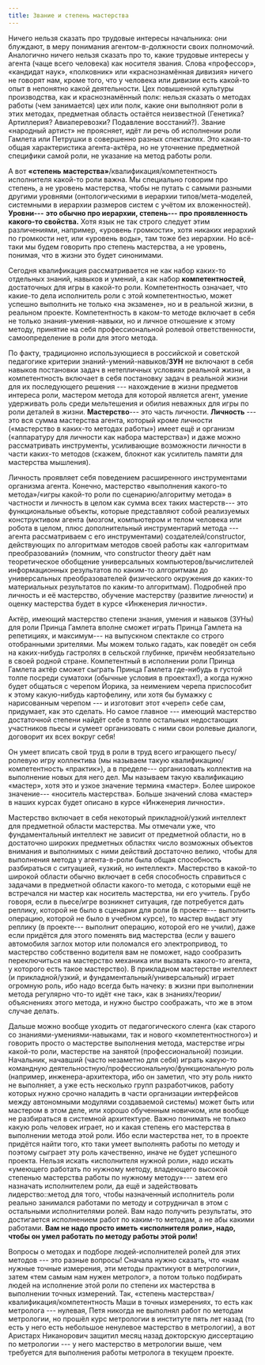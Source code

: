 ```yaml
---
title: Звание и степень мастерства
---
```


Ничего нельзя сказать про трудовые интересы начальника: они блуждают, в
меру понимания агентом-в-должности своих полномочий. Аналогично ничего
нельзя сказать про то, какие трудовые интересы у агента (чаще всего
человека) как носителя звания. Слова «профессор», «кандидат наук»,
«полковник» или «краснознамённая дивизия» ничего не говорят нам, кроме
того, что у человека или дивизии есть какой-то опыт в непонятно какой
деятельности. Цех повышенной культуры производства, как и
краснознамённый полк: нельзя сказать о методах работы (чем занимается)
цех или полк, какие они выполняют роли в этих методах, предметная
область остаётся неизвестной (Генетика? Артиллерия? Авиаперевозки?
Подавление восстаний?). Звание «народный артист» не проясняет, идёт ли
речь об исполнении роли Гамлета или Петрушки в совершенно разных
спектаклях. Это какая-то общая характеристика агента-актёра, но не
уточнение предметной специфики самой роли, не указание на метод работы
роли.

А вот **«степень** **мастерства»**/квалификация/компетентность
исполнителя какой-то роли важна. Мы специально говорим про степень, а не
уровень мастерства, чтобы не путать с самыми разными другими уровнями
(онтологическими в иерархии типов/мета-моделей, системными в иерархии
размеров систем с учётом их вложенностей). **Уровни---** **это обычно
про иерархии, степень---** **про проявленность какого-то свойства.**
Хотя язык не так строго следует этим различениями, например, «уровень
громкости», хотя никаких иерархий по громкости нет, или «уровень воды»,
там тоже без иерархии. Но всё-таки мы будем говорить про степень
мастерства, а не уровень, понимая, что в жизни это будет синонимами.

Сегодня квалификация рассматривается не как набор каких-то отдельных
знаний, навыков и умений, а как набор **компетентностей**, достаточных
для игры в какой-то роли. Компетентность означает, что какие-то дела
исполнитель роли с этой компетентностью, может успешно выполнить не
только «на экзамене», но и в реальной жизни, в реальном проекте.
Компетентность в каком-то методе включает в себя не только
знания-умения-навыки, но и личное отношение к этому методу, принятие на
себя профессиональной ролевой ответственности, самоопределение в роли
для этого метода.

По факту, традиционно использующиеся в российской и советской педагогике
критерии знаний-умений-навыков/**ЗУН** не включают в себя навыков
постановки задач в нетепличных условиях реальной жизни, а компетентность
включает в себя постановку задач в реальной жизни для их последующего
решения --- нахождение в жизни предметов интереса роли, мастером метода
для которой является агент, умение удерживать роль среди мельтешения и
обилия неважных для игры по роли деталей в жизни. **Мастерство**--- это
часть личности. **Личность** --- это вся сумма мастерства агента,
который кроме личности («мастерство в каких-то методах работы») имеет
ещё и организм («аппаратуру для личности как набора мастерства») и даже
можно рассматривать инструменты, усиливающие возможности личности в
части каких-то методов (скажем, блокнот как усилитель памяти для
мастерства мышления).

Личность проявляет себя поведением расширенного инструментами организма
агента. Конечно, мастерство «выполнения какого-то метода»/«игры какой-то
роли по сценарию/алгоритму метода» в частности и личность в целом как
сумма всех таких мастерств--- это функциональные объекты, которые
представляют собой реализуемых конструктивом агента (мозгом, компьютером
и телом человека или робота в целом, плюс дополнительный инструментарий
метода --- агента рассматриваем с его инструментами)
создателей/constructor, действующих по алгоритмам методов своей работы
как «алгоритмам преобразований» (помним, что constructor theory даёт нам
теоретическое обобщение универсальных компьютеров/вычислителей
информационных результатов по каким-то алгоритмам до универсальных
преобразователей физического окружения до каких-то материальных
результатов по каким-то алгоритмам). Подробней про личность и её
мастерство, обучение мастерству (развитие личности) и оценку мастерства
будет в курсе «Инженерия личности».

Актёр, имеющий мастерство степени знания, умения и навыков (ЗУНы) для
роли Принца Гамлета вполне сможет играть Принца Гамлета на репетициях, и
максимум--- на выпускном спектакле со строго отобранными зрителями. Мы
можем только гадать, как поведёт он себя на каких-нибудь гастролях в
сельской глубинке, причём необязательно в своей родной стране.
Компетентный в исполнении роли Принца Гамлета актёр сможет сыграть
Принца Гамлета где-нибудь в густой толпе посреди суматохи (обычные
условия в проектах!), а когда нужно будет общаться с черепом Йорика, за
неимением черепа приспособит к этому какую-нибудь картофелину, или хотя
бы бумажку с нарисованным черепом --- и изготовит этот «череп» себе сам,
придумает, как это сделать. Но самое главное --- имеющий мастерство
достаточной степени найдёт себе в толпе остальных недостающих участников
пьесы и сумеет организовать с ними свои ролевые диалоги, договорит их
всех вокруг себя!

Он умеет вписать свой труд в роли в труд всего играющего пьесу/ролевую
игру коллектива (мы называем такую квалификацию/компетентность
«практик»), а в пределе--- организовать коллектив на выполнение новых
для него дел. Мы называем такую квалификацию «мастер», хотя это и узкое
значение термина «мастер». Более широкое значение--- «носитель
мастерства». Больше значений слова «мастер» в наших курсах будет описано
в курсе «Инженерия личности».

Мастерство включает в себя некоторый прикладной/узкий интеллект для
предметной области мастерства. Мы отмечали уже, что фундаментальный
интеллект не зависит от предметной области, но в достаточно широких
предметных областях число возможных объектов внимания и выполнимых с
ними действий достаточно велико, чтобы для выполнения метода у
агента-в-роли была общая способность разбираться с ситуацией, «узкий, но
интеллект». Мастерство в какой-то широкой области обычно включает в себя
способность справиться с задачами в предметной области какого-то метода,
с которыми ещё не встречался ни мастер как носитель мастерства, ни его
учитель. Грубо говоря, если в пьесе/игре возникнет ситуация, где
потребуется дать реплику, которой не было в сценарии для роли (в
проекте--- выполнить операцию, которой не было в учебном курсе), то
мастер выдаст эту реплику (в проекте--- выполнит операцию, которой его
не учили), даже если придётся для этого поменять вид мастерства (если у
вашего автомобиля заглох мотор или поломался его электропривод, то
мастерство собственно водителя вам не поможет, надо сообразить
переключиться на мастерство механика или вызвать какого-то агента, у
которого есть такое мастерство). В прикладном мастерстве интеллект (и
прикладной/узкий, и фундаментальный/универсальный) играет огромную роль,
ибо надо всегда быть начеку: в жизни при выполнении метода регулярно
что-то идёт «не так», как в знаниях/теории/объяснениях этого метода, и
нужно быстро соображать, что же в этом случае делать.

Дальше можно вообще уходить от педагогического сленга (как старого со
знаниями-умениями-навыками, так и нового «компетентностного») и говорить
просто о мастерстве выполнения метода, мастерстве игры какой-то роли,
мастерстве на занятой (профессиональной) позиции. Начальник, начавший
(часто незаметно для себя) играть какую-то командную
деятельностную/профессиональную/функциональную роль (например,
инженера-архитектора, ибо он заметил, что эту роль никто не выполняет, а
уже есть несколько групп разработчиков, работу которых нужно срочно
наладить в части организации интерфейсов между автономными модулями
создаваемой системы) может быть или мастером в этом деле, или хорошо
обученным новичком, или вообще не разбираться в системной архитектуре.
Важно понимать не только какую роль человек играет, но и какая степень
его мастерства в выполнении метода этой роли. Ибо если мастерства нет,
то в проекте придётся найти того, кто таки умеет выполнять работы по
методу и поэтому сыграет эту роль качественно, иначе не будет успешного
проекта. Нельзя искать «исполнителя нужной роли», надо искать «умеющего
работать по нужному методу, владеющего высокой степенью мастерства
работы по нужному методу»--- затем его назначать исполнителем роли, да
ещё и задействовать лидерство::метод для того, чтобы назначенный
исполнитель роли реально занимался работами по методу и сотрудничал в
этом с остальными исполнителями ролей. Вам надо получить результаты, это
достигается исполнением работ по каким-то методам, а не абы какими
работами. **Вам не надо просто иметь «исполнителя роли», надо, чтобы он
умел работать по методу работы этой роли!**

Вопросы о методах и подборе людей-исполнителей ролей для этих
методов --- это разные вопросы! Сначала нужно сказать, что «нам нужные
точные измерения, эти методы практикуют в метрологии», затем «тем самым
нам нужен метролог», а потом только подбирать людей на исполнение этой
роли по степени их мастерства в выполнении точных измерений. Так,
«степень мастерства»/квалификация/компетентность Маши в точных
измерениях, то есть как метролога --- нулевая, Петя никогда не выполнял
работ по методам метрологии, но прошёл курс метрологии в институте пять
лет назад (то есть у него есть небольшое ненулевое мастерство в
метрологии), а вот Аристарх Никанорович защитил месяц назад докторскую
диссертацию по метрологии --- у него мастерство в метрологии выше, чем
требуется для выполнения работы метролога в текущем проекте.
